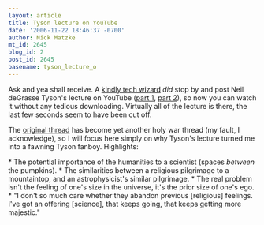 ```yaml
---
layout: article
title: Tyson lecture on YouTube
date: '2006-11-22 18:46:37 -0700'
author: Nick Matzke
mt_id: 2645
blog_id: 2
post_id: 2645
basename: tyson_lecture_o
---
```

Ask and yea shall receive.  A [kindly tech wizard](/archives/2006/11/neil-degrasse-t.html#comment-146029) _did_ stop by and post Neil deGrasse Tyson's lecture on YouTube ([part 1](http://youtube.com/watch?v=7WkGgmEoLkM), [part 2](http://youtube.com/watch?v=xpCCjd5rzVI)), so now you can watch it without any tedious downloading.  Virtually all of the lecture is there, the last few seconds seem to have been cut off.

The [original thread](/archives/2006/11/neil-degrasse-t.html) has become yet another holy war thread (my fault, I acknowledge), so I will focus here simply on why Tyson's lecture turned me into a fawning Tyson fanboy.  Highlights:

\* The potential importance of the humanities to a scientist (spaces _between_ the pumpkins).
\* The similarities between a religious pilgrimage to a mountaintop, and an astrophysicist's similar pilgrimage.
\* The real problem isn't the feeling of one's size in the universe, it's the prior size of one's ego.
\* "I don't so much care whether they abandon previous \[religious\] feelings. I've got an offering \[science\], that keeps going, that keeps getting more majestic."
